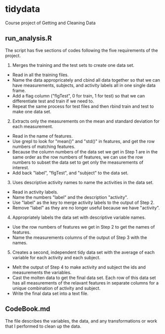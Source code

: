 tidydata
========

Course project of Getting and Cleaning Data


## run_analysis.R
The script has five sections of codes following the five requirements of the project.

1. Merges the training and the test sets to create one data set.
  * Read in all the training files.
  * Name the data appropricately and cbind all data together so that we can have measurements, subjects, and activity labels all in one single data frame.
  * Add a flag column ("flgTest", 0 for train, 1 for test) so that we can differentiate test and train if we need to.
  * Repeat the same process for test files and then rbind train and test to make one data set.

2. Extracts only the measurements on the mean and standard deviation for each measurement.
  * Read in the name of features.
  * Use grepl to look for "mean()" and "std()" in features, and get the row numbers of matching features.
  * Because the column numbers of the data set we get in Step 1 are in the same order as the row numbers of features, we can use the row numbers to subset the data set to get only the measurements of interest.
  * Add back "label", "flgTest", and "subject" to the data set.

3. Uses descriptive activity names to name the activities in the data set.
  * Read in activity labels.
  * Name the numbers "label" and the description "activity".
  * Use "label" as the key to merge activity labels to the output of Step 2.
  * Remove "label" as they are no longer useful because we have "activity".

4. Appropriately labels the data set with descriptive variable names.
  * Use the row numbers of features we get in Step 2 to get the names of features.
  * Name the measurements columns of the output of Step 3 with the names.

5. Creates a second, independent tidy data set with the average of each variable for each activity and each subject. 
  * Melt the output of Step 4 to make activity and subject the ids and measurements the variables.
  * Cast the molten data to get the final data set. Each row of this data set has all measurements of the relavant features in separate columns for a unique combination of activity and subject.
  * Write the final data set into a text file.


## CodeBook.md
The file describes the variables, the data, and any transformations or work that I performed to clean up the data.

